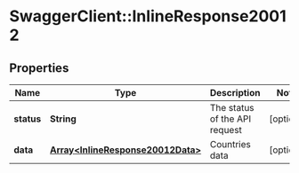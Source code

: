 # SwaggerClient::InlineResponse20012

## Properties
Name | Type | Description | Notes
------------ | ------------- | ------------- | -------------
**status** | **String** | The status of the API request | [optional] 
**data** | [**Array&lt;InlineResponse20012Data&gt;**](InlineResponse20012Data.md) | Countries data | [optional] 



